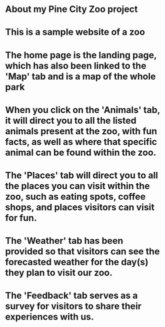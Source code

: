 # About my Pine City Zoo project
# This is a sample website of a zoo
# The home page is the landing page, which has also been linked to the 'Map' tab and is a map of the whole park
# When you click on the 'Animals' tab, it will direct you to all the listed animals present at the zoo, with fun facts, as well as where that specific animal can be found within the zoo.
# The 'Places' tab will direct you to all the places you can visit within the zoo, such as eating spots, coffee shops, and places visitors can visit for fun.
# The 'Weather' tab has been provided so that visitors can see the forecasted weather for the day(s) they plan to visit our zoo.
# The 'Feedback' tab serves as a survey for visitors to share their experiences with us.

